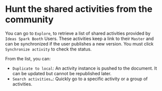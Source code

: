 # Hunt the shared activities from the community

You can go to `Explore`, to retrieve a list of shared activities provided by `Ideas Spark Booth` Users. These activities keep a link to their `Master` and can be synchronized if the user publishes a new version. You must click `Synchronize activity` to check the status.

From the list, you can:

* `Duplicate to local`: An activity instance is pushed to the document. It can be updated but cannot be republished later.
* `Search activities…`: Quickly go to a specific activity or a group of activities.

